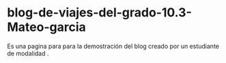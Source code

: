 # blog-de-viajes-del-grado-10.3-Mateo-garcia
Es una pagina para para la demostración del blog creado por un estudiante de modalidad .
